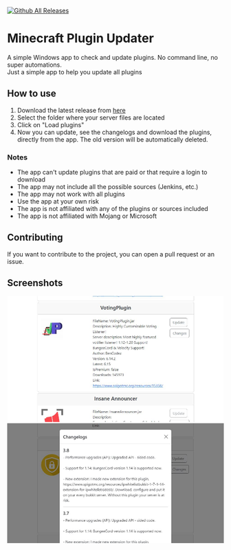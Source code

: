 [![Github All Releases](https://img.shields.io/github/downloads/LucaFontanot/mc-plugin-updater/total.svg)]()
# Minecraft Plugin Updater
A simple Windows app to check and update plugins. 
No command line, no super automations.  
Just a simple app to help you update all plugins

## How to use
1. Download the latest release from [here](https://github.com/LucaFontanot/mc-plugin-updater/releases/tag/release)
2. Select the folder where your server files are located
3. Click on "Load plugins"
4. Now you can update, see the changelogs and download the plugins, directly from the app. The old version will be automatically deleted.

### Notes
- The app can't update plugins that are paid or that require a login to download
- The app may not include all the possible sources (Jenkins, etc.)
- The app may not work with all plugins
- Use the app at your own risk
- The app is not affiliated with any of the plugins or sources included
- The app is not affiliated with Mojang or Microsoft

## Contributing
If you want to contribute to the project, you can open a pull request or an issue.

## Screenshots

![Screenshot 1](https://github.com/LucaFontanot/mc-plugin-updater/blob/master/screenshots/01.JPG?raw=true)
![Screenshot 2](https://github.com/LucaFontanot/mc-plugin-updater/blob/master/screenshots/02.JPG?raw=true)
